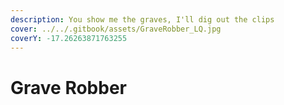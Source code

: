 ```yaml
---
description: You show me the graves, I'll dig out the clips
cover: ../../.gitbook/assets/GraveRobber_LQ.jpg
coverY: -17.26263871763255
---
```


# Grave Robber

